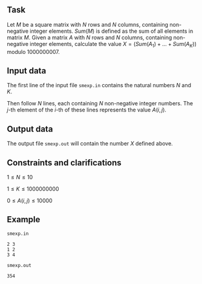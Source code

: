 ## Task

Let $M$ be a square matrix with $N$ rows and $N$ columns, containing non-negative integer elements. $Sum(M)$ is defined as the sum of all elements in matrix $M$. Given a matrix $A$ with $N$ rows and $N$ columns, containing non-negative integer elements, calculate the value $X = (Sum(A_1) + \dots + Sum(A_K))$ modulo $1000000007$.

## Input data

The first line of the input file `smexp.in` contains the natural numbers $N$ and $K$. 

Then follow $N$ lines, each containing $N$ non-negative integer numbers. The $j$-th element of the $i$-th of these lines represents the value $A(i,j)$.

## Output data

The output file `smexp.out` will contain the number $X$ defined above.

## Constraints and clarifications

$1 \leq N \leq 10$ 

$1 \leq K \leq 1000000000$ 

$0 \leq A(i,j) \leq 10000$

## Example

`smexp.in`
```
2 3
1 2
3 4
```

`smexp.out`
```
354
```